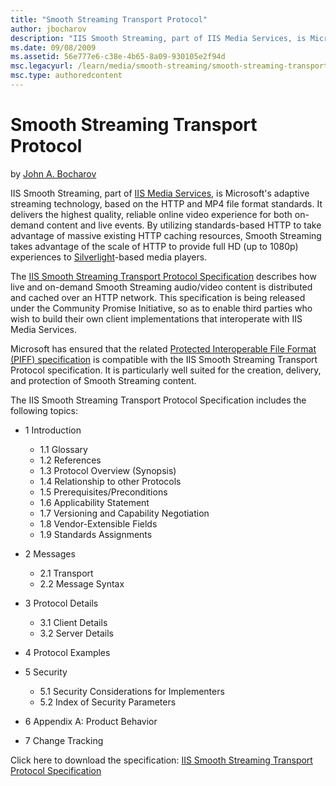 ```yaml
---
title: "Smooth Streaming Transport Protocol"
author: jbocharov
description: "IIS Smooth Streaming, part of IIS Media Services, is Microsoft's adaptive streaming technology, based on the HTTP and MP4 file format standards. It deliver..."
ms.date: 09/08/2009
ms.assetid: 56e777e6-c38e-4b65-8a09-930105e2f94d
msc.legacyurl: /learn/media/smooth-streaming/smooth-streaming-transport-protocol
msc.type: authoredcontent
---
```

# Smooth Streaming Transport Protocol

by [John A. Bocharov](https://github.com/jbocharov)

IIS Smooth Streaming, part of [IIS Media Services](https://www.iis.net/media), is Microsoft's adaptive streaming technology, based on the HTTP and MP4 file format standards. It delivers the highest quality, reliable online video experience for both on-demand content and live events. By utilizing standards-based HTTP to take advantage of massive existing HTTP caching resources, Smooth Streaming takes advantage of the scale of HTTP to provide full HD (up to 1080p) experiences to [Silverlight](https://www.microsoft.com/silverlight)-based media players.

The [IIS Smooth Streaming Transport Protocol Specification](https://go.microsoft.com/?linkid=9682896 "IIS Smooth Streaming Transport Protocol Specification") describes how live and on-demand Smooth Streaming audio/video content is distributed and cached over an HTTP network. This specification is being released under the Community Promise Initiative, so as to enable third parties who wish to build their own client implementations that interoperate with IIS Media Services.

Microsoft has ensured that the related [Protected Interoperable File Format (PIFF) specification](protected-interoperable-file-format.md "Protected Interoperable File Format (PIFF) specification") is compatible with the IIS Smooth Streaming Transport Protocol specification. It is particularly well suited for the creation, delivery, and protection of Smooth Streaming content.

The IIS Smooth Streaming Transport Protocol Specification includes the following topics:

- 1 Introduction 

    - 1.1 Glossary
    - 1.2 References
    - 1.3 Protocol Overview (Synopsis)
    - 1.4 Relationship to other Protocols
    - 1.5 Prerequisites/Preconditions
    - 1.6 Applicability Statement
    - 1.7 Versioning and Capability Negotiation
    - 1.8 Vendor-Extensible Fields
    - 1.9 Standards Assignments
- 2 Messages 

    - 2.1 Transport
    - 2.2 Message Syntax
- 3 Protocol Details 

    - 3.1 Client Details
    - 3.2 Server Details
- 4 Protocol Examples
- 5 Security 

    - 5.1 Security Considerations for Implementers
    - 5.2 Index of Security Parameters
- 6 Appendix A: Product Behavior
- 7 Change Tracking

Click here to download the specification: [IIS Smooth Streaming Transport Protocol Specification](https://go.microsoft.com/?linkid=9682896 "IIS Smooth Streaming Transport Protocol Specification")
